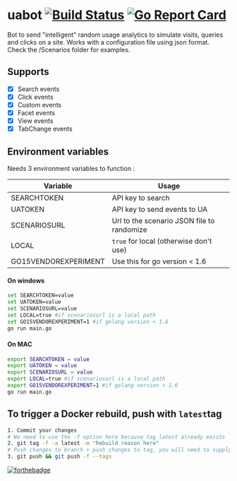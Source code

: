 # uabot [![Build Status](https://travis-ci.org/coveo/uabot.svg?branch=master)](https://travis-ci.org/coveo/uabot) [![Go Report Card](https://goreportcard.com/badge/github.com/coveo/uabot)](https://goreportcard.com/report/github.com/coveo/uabot)

Bot to send "intelligent" random usage analytics to simulate visits, queries and clicks on a site.
Works with a configuration file using json format.
Check the /Scenarios folder for examples.

## Supports
- [x] Search events
- [x] Click events
- [x] Custom events
- [x] Facet events
- [x] View events
- [x] TabChange events

## Environment variables
Needs 3 environment variables to function :

Variable | Usage
------------ | -------------
SEARCHTOKEN | API key to search
UATOKEN | API key to send events to UA
SCENARIOSURL | Url to the scenario JSON file to randomize
LOCAL | `true` for local (otherwise don't use)
GO15VENDOREXPERIMENT | Use this for go version < 1.6


#### On windows
```sh
set SEARCHTOKEN=value
set UATOKEN=value
set SCENARIOSURL=value
set LOCAL=true #if scenariosurl is a local path
set GO15VENDOREXPERIMENT=1 #if golang version < 1.6
go run main.go
```
#### On MAC
```sh
export SEARCHTOKEN = value
export UATOKEN = value
export SCENARIOSURL = value
export LOCAL=true #if scenariosurl is a local path
export GO15VENDOREXPERIMENT=1 #if golang version < 1.6
go run main.go
```

## To trigger a Docker rebuild, push with `latest`tag
```sh
1. Commit your changes
# We need to use the -f option here because tag latest already exists
2. git tag -f -a latest -m "Rebuild reason here"
# Push changes to branch + push changes to tag, you will need to supply credentials twice.
3. git push && git push -f --tags
```

[![forthebadge](http://forthebadge.com/images/badges/made-with-crayons.svg)](http://forthebadge.com)
